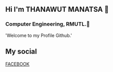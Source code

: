 ## Hi I'm THANAWUT MANATSA  👋
### Computer Engineering, RMUTL.💖
'Welcome to my Profile Github.'

## My social
[FACEBOOK](https://www.facebook.com/thnmnss "Thanawut Manatsa")
<!--
**thanawut22/thanawut22** is a ✨ _special_ ✨ repository because its `README.md` (this file) appears on your GitHub profile.

Here are some ideas to get you started:

- 🔭 I’m currently working on ...
- 🌱 I’m currently learning ...
- 👯 I’m looking to collaborate on ...
- 🤔 I’m looking for help with ...
- 💬 Ask me about ...
- 📫 How to reach me: ...
- 😄 Pronouns: ...
- ⚡ Fun fact: ...
-->
